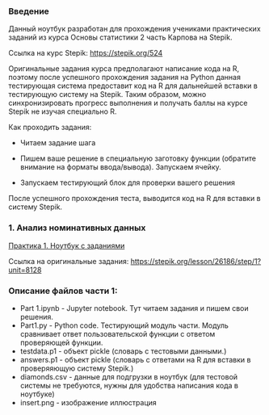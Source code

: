 <h3>Введение</h3>
Данный ноутбук разработан для прохождения учениками практических заданий из курса Основы статистики 2 часть Карпова на Stepik.

Cсылка на курс Stepik:
https://stepik.org/524

Оригинальные задания курса предполагают написание кода на R, поэтому после успешного прохождения задания на Python данная тестирующая система предоставит код на R для дальнейшей вставки в тестирующую систему на Stepik. Таким образом, можно синхронизировать прогресс выполнения и получать баллы на курсе Stepik не изучая специально R.

Как проходить задания:
- Читаем задание шага

- Пишем ваше решение в специальную заготовку функции (обратите внимание на форматы ввода/вывода). Запускаем ячейку.

- Запускаем тестирующий блок для проверки вашего решения

После успешного прохождения теста, выводится код на R для вставки в систему Stepik.

<h3>1. Анализ номинативных данных </h3>
<a href=https://github.com/maryginm/Statistic_part2/blob/1f1dcc0859b5ec226d677c7e4993435240171f50/Part%201.ipynb>Практика 1. Ноутбук с заданиями</a>

Ссылка на оригинальные задания:
https://stepik.org/lesson/26186/step/1?unit=8128

<h3>Описание файлов части 1:</h3>

- Part 1.ipynb - Jupyter notebook. Тут читаем задания и пишем свои решения.
- Part1.py - Python code. Тестирующий модуль части. Модуль сравнивает ответ пользовательской функции с ответом проверяющей функции.
- testdata.p1 - объект pickle (словарь с тестовыми данными.)
- answers.p1 - объект pickle (словарь с ответами на R для вставки в проверяяющую систему Stepik.)
- diamonds.csv - данные для подгрузки в ноутбук (для тестовой системы не требуются, нужны для удобства написания кода в ноутбуке)
- insert.png - изображение иллюстрация
